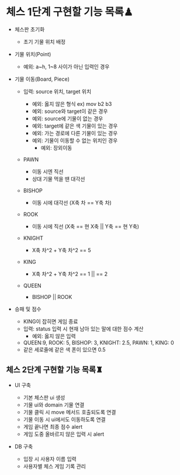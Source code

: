 # 체스 1단계 구현할 기능 목록♟
- 체스판 초기화
    - 초기 기물 위치 배정

- 기물 위치(Point)
    - 예외:  a~h, 1~8 사이가 아닌 입력인 경우
    
- 기물 이동(Board, Piece)
    - 입력: source 위치, target 위치
        - 예외: 옳지 않은 형식 ex) mov b2 b3
        - 예외: source와 target이 같은 경우
        - 예외: source에 기물이 없는 경우
        - 예외: target에 같은 색 기물이 있는 경우
        - 예외: 가는 경로에 다른 기물이 있는 경우
        - 예외: 기물이 이동할 수 없는 위치인 경우
            - 예외: 장외이동
    
    - PAWN
        - 이동 시엔 직선
        - 상대 기물 먹을 땐 대각선
    - BISHOP
        - 이동 시에 대각선 (X축 차 == Y축 차)
    - ROOK
        - 이동 시에 직선 (X축 == 현 X축 || Y축 == 현 Y축)
    - KNIGHT
        - X축 차^2 + Y축 차^2 == 5
    - KING
        - X축 차^2 + Y축 차^2 == 1 || == 2
    - QUEEN
        - BISHOP || ROOK
        
- 승패 및 점수
    - KING이 잡히면 게임 종료
    - 입력: status 입력 시 현재 남아 있는 말에 대한 점수 계산
        - 예외: 옳지 않은 입력
    - QUEEN:9, ROOK: 5, BISHOP: 3, KNIGHT: 2.5, PAWN: 1, KING: 0
    - 같은 세로줄에 같은 색 폰이 있으면 0.5
    
    
## 체스 2단계 구현할 기능 목록♜
- UI 구축
    - 기본 체스판 ui 생성  
    - 기물 ui와 domain 기물 연결  
    - 기물 클릭 시 move 메서드 호출되도록 연결  
    - 기물 이동 시 ui에서도 이동하도록 연결  
    - 게임 끝나면 최종 점수 alert  
    - 게임 도중 올바르지 않은 입력 시 alert  
    
- DB 구축
    - 입장 시 사용자 이름 입력  
    - 사용자별 체스 게임 기록 관리